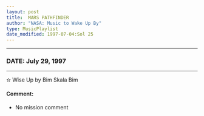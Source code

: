 ```yaml
---
layout: post
title:  MARS PATHFINDER
author: "NASA: Music to Wake Up By"
type: MusicPlaylist
date_modified: 1997-07-04:Sol 25
---
```


----
### DATE: July 29, 1997
----
✫ Wise Up by Bim Skala Bim

#### Comment:
* No mission comment
